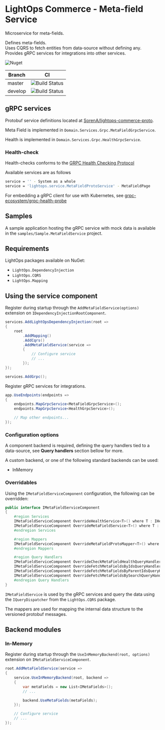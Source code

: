 # LightOps Commerce - Meta-field Service

Microservice for meta-fields.

Defines meta-fields.  
Uses CQRS to fetch entities from data-source without defining any.  
Provides gRPC services for integrations into other services.

![Nuget](https://img.shields.io/nuget/v/LightOps.Commerce.Services.MetaField)

| Branch | CI |
| --- | --- |
| master | ![Build Status](https://dev.azure.com/sorendev/LightOps%20Commerce/_apis/build/status/LightOps.Commerce.Services.MetaField?branchName=master) |
| develop | ![Build Status](https://dev.azure.com/sorendev/LightOps%20Commerce/_apis/build/status/LightOps.Commerce.Services.MetaField?branchName=develop) |

## gRPC services

Protobuf service definitions located at [SorenA/lightops-commerce-proto](https://github.com/SorenA/lightops-commerce-proto).

Meta Field is implemented in `Domain.Services.Grpc.MetaFieldGrpcService`.

Health is implemented in `Domain.Services.Grpc.HealthGrpcService`.

### Health-check

Health-checks conforms to the [GRPC Health Checking Protocol](https://github.com/grpc/grpc/blob/master/doc/health-checking.md)

Available services are as follows

```bash
service = '' - System as a whole
service = 'lightops.service.MetaFieldProtoService' - MetaFieldPage
```

For embedding a gRPC client for use with Kubernetes, see [grpc-ecosystem/grpc-health-probe](https://github.com/grpc-ecosystem/grpc-health-probe)

## Samples

A sample application hosting the gRPC service with mock data is available in the `samples/Sample.MetaFieldService` project.

## Requirements

LightOps packages available on NuGet:

- `LightOps.DependencyInjection`
- `LightOps.CQRS`
- `LightOps.Mapping`

## Using the service component

Register during startup through the `AddMetaFieldService(options)` extension on `IDependencyInjectionRootComponent`.

```csharp
services.AddLightOpsDependencyInjection(root =>
{
    root
        .AddMapping()
        .AddCqrs()
        .AddMetaFieldService(service =>
        {
            // Configure service
            // ...
        });
});

services.AddGrpc();
```

Register gRPC services for integrations.

```csharp
app.UseEndpoints(endpoints =>
{
    endpoints.MapGrpcService<MetaFieldGrpcService>();
    endpoints.MapGrpcService<HealthGrpcService>();

    // Map other endpoints...
});
```

### Configuration options

A component backend is required, defining the query handlers tied to a data-source, see **Query handlers** section bellow for more.

A custom backend, or one of the following standard backends can be used:

- InMemory

### Overridables

Using the `IMetaFieldServiceComponent` configuration, the following can be overridden:

```csharp
public interface IMetaFieldServiceComponent
{
    #region Services
    IMetaFieldServiceComponent OverrideHealthService<T>() where T : IHealthService;
    IMetaFieldServiceComponent OverrideMetaFieldService<T>() where T : IMetaFieldService;
    #endregion Services

    #region Mappers
    IMetaFieldServiceComponent OverrideMetaFieldProtoMapper<T>() where T : IMapper<IMetaField, MetaFieldProto>;
    #endregion Mappers

    #region Query Handlers
    IMetaFieldServiceComponent OverrideCheckMetaFieldHealthQueryHandler<T>() where T : ICheckMetaFieldHealthQueryHandler;
    IMetaFieldServiceComponent OverrideFetchMetaFieldsByIdsQueryHandler<T>() where T : IFetchMetaFieldsByIdsQueryHandler;
    IMetaFieldServiceComponent OverrideFetchMetaFieldsByParentIdsQueryHandler<T>() where T : IFetchMetaFieldsByParentIdsQueryHandler;
    IMetaFieldServiceComponent OverrideFetchMetaFieldsBySearchQueryHandler<T>() where T : IFetchMetaFieldsBySearchQueryHandler;
    #endregion Query Handlers
}
```

`IMetaFieldService` is used by the gRPC services and query the data using the `IQueryDispatcher` from the `LightOps.CQRS` package.

The mappers are used for mapping the internal data structure to the versioned protobuf messages.

## Backend modules

### In-Memory

Register during startup through the `UseInMemoryBackend(root, options)` extension on `IMetaFieldServiceComponent`.

```csharp
root.AddMetaFieldService(service =>
{
    service.UseInMemoryBackend(root, backend =>
    {
        var metaFields = new List<IMetaFields>();
        // ...

        backend.UseMetaFields(metaFields);
    });

    // Configure service
    // ...
});
```
